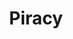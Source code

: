---
title: Piracy
crosslinks:
- trackers
- megalinks
- autotldr
- youtubefactsbot
- VPN
- CrackWatch
- deezloader
- DataHoarder
- kickasstorrents
- torrents
- OpenSignups
- 3dshacks
- seedboxes
- usenet
- u_imguralbumbot
- opendirectories
- IAmA
- Invites
- controversialiama
- WiiUHacks
---